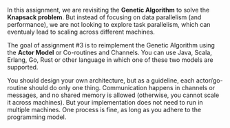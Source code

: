 In this assignment, we are revisiting the **Genetic Algorithm** to solve the **Knapsack problem**. But instead of focusing on data parallelism (and performance), we are not looking to explore task parallelism, which can eventualy lead to scaling across different machines. 

The goal of assignment #3 is to reimplement the Genetic Algorithm using the **Actor Model** or Co-routines and Channels. You can use Java, Scala, Erlang, Go, Rust or other language in which one of these two models are supported.

You should design your own architecture, but as a guideline, each actor/go-routine should do only one thing. Communication happens in channels or messages, and no shared memory is allowed (otherwise, you cannot scale it across machines). But your implementation does not need to run in multiple machines. One process is fine, as long as you adhere to the programming model.
